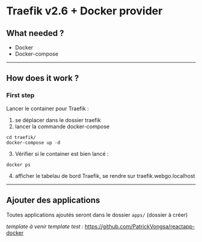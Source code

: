 # Traefik v2.6 + Docker provider

## What needed ?
- Docker
- Docker-compose

***
## How does it work ?

### First step

Lancer le container pour Traefik :
1. se déplacer dans le dossier traefik
2. lancer la commande docker-compose

```
cd traefik/
docker-compose up -d
```
3. Vérifier si le container est bien lancé :

```
docker ps 
```
4. afficher le tabelau de bord Traefik, se rendre sur traefik.webgo.localhost

***

## Ajouter des applications

Toutes applications ajoutés seront dans le dossier `apps/` (dossier à créer)

*template à venir*
*template test :* https://github.com/PatrickVongsa/reactapp-docker

